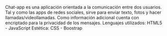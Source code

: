 Chat-app es una aplicación orientada a la comunicación entre dos usuarios. Tal y como las apps de redes sociales, sirve para enviar texto, fotos y hacer llamadas/videollamadas. Como información adicional cuenta con encriptado para la privacidad de los mensajes.
Lenguajes utilizados: HTML5 - JavaScript 
Estética: CSS - Boostrap 
